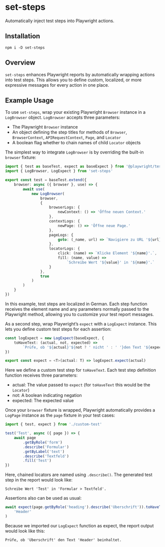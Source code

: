 # set-steps

Automatically inject test steps into Playwright actions.

## Installation

```
npm i -D set-steps
```

## Overview

`set-steps` enhances Playwright reports by automatically wrapping actions into test steps. This allows you to define custom, localized, or more expressive messages for every action in one place.

## Example Usage

To use `set-steps`, wrap your existing Playwright `Browser` instance in a `LogBrowser` object. `LogBrowser` accepts three parameters:

- The Playwright `Browser` instance
- An object defining the step titles for methods of `Browser`, `BrowserContext`, `APIRequestContext`, `Page`, and `Locator`
- A boolean flag whether to chain names of child `Locator` objects

The simplest way to integrate `LogBrowser` is by overriding the built-in `browser` fixture:

```ts
import { test as baseTest, expect as baseExpect } from '@playwright/test'
import { LogBrowser, LogExpect } from 'set-steps'

export const test = baseTest.extend({
    browser: async ({ browser }, use) => {
        await use(
            new LogBrowser(
                browser,
                {
                    browserLogs: {
                        newContext: () => 'Öffne neuen Context.'
                    },
                    contextLogs: {
                        newPage: () => 'Öffne neue Page.'
                    },
                    pageLogs: {
                        goto: (_name, url) => `Navigiere zu URL '${url}'.`
                    },
                    locatorLogs: {
                        click: (name) => `Klicke Element '${name}'.`,
                        fill: (name, value) =>
                            `Schreibe Wert '${value}' in '${name}'.`
                    }
                },
                true
            )
        )
    }
})
```

In this example, test steps are localized in German. Each step function receives the element name and any parameters normally passed to the Playwright method, allowing you to customize your test report messages.

As a second step, wrap Playwright’s `expect` with a `LogExpect` instance. This lets you define custom test steps for each assertion:

```ts
const logExpect = new LogExpect(baseExpect, {
    toHaveText: (actual, not, expected) =>
        `Prüfe, ob '${actual}'${not ? ' nicht ' : ' '}den Text '${expected}' beinhaltet.`
})

export const expect = <T>(actual: T) => logExpect.expect(actual)
```

Here we define a custom test step for `toHaveText`.
Each test step definition function receives three parameters:

- actual: The value passed to `expect` (for `toHaveText` this would be the `Locator`)
- not: A boolean indicating negation
- expected: The expected value

Once your `browser` fixture is wrapped, Playwright automatically provides a `LogPage` instance as the `page` fixture in your test cases:

```ts
import { test, expect } from './custom-test'

test('Test', async ({ page }) => {
    await page
        .getByRole('form')
        .describe('Formular')
        .getByLabel('text')
        .describe('Textfeld')
        .fill('Test')
})
```

Here, chained locators are named using `.describe()`.
The generated test step in the report would look like:

```
Schreibe Wert 'Test' in 'Formular > Textfeld'.
```

Assertions also can be used as usual:

```ts
await expect(page.getByRole('heading').describe('Überschrift')).toHaveText(
    'Header'
)
```

Because we imported our `LogExpect` function as expect, the report output would look like this:

```
Prüfe, ob 'Überschrift' den Text 'Header' beinhaltet.
```
